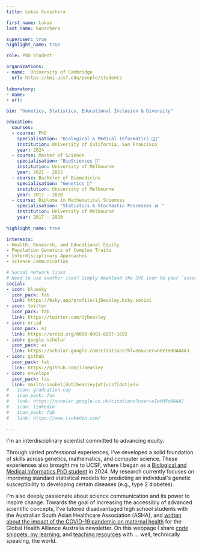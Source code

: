 ```yaml
---
title: Lukas Gunschera

first_name: Lukas
last_name: Gunschera

superuser: true
highlight_name: true 

role: PhD Student

organizations:
- name:  University of Cambridge
  url: https://bmi.ucsf.edu/people/students
  
laboratory: 
- name: 
- url: 

bio: "Genetics, Statistics, Educational Inclusion & Diversity"

education:
  courses:
  - course: PhD 
    specialisation: "Biological & Medical Informatics 👩‍💻"
    institution: University of California, San Francisco
    year: 2024 - 
  - course: Master of Science 
    specialisation: "BioSciences 🔬"
    institution: University of Melbourne
    year: 2021 - 2022
  - course: Bachelor of Biomedicine 
    specialisation: "Genetics 🧬"
    institution: University of Melbourne
    year: 2017 - 2020
  - course: Diploma in Mathematical Sciences
    specialisation: "Statistics & Stochastic Processes 📊 "
    institution: University of Melbourne
    year: 2017 - 2020
    
highlight_name: true 

interests:
- Health, Research, and Educational Equity
- Population Genetics of Complex Traits
- Interdisciplinary Approaches
- Science Communication

# Social network links
# Need to use another icon? Simply download the SVG icon to your `assets/media/icons/` folder.
social:
- icon: bluesky
  icon_pack: fab
  link: https://bsky.app/profile/ijbeasley.bsky.social
- icon: twitter
  icon_pack: fab
  link: https://twitter.com/ijbeasley
- icon: orcid
  icon_pack: ai
  link: https://orcid.org/0000-0001-6857-1692
- icon: google-scholar
  icon_pack: ai
  link: https://scholar.google.com/citations?hl=en&user=GeVIH8UAAAAJ
- icon: github
  icon_pack: fab
  link: https://github.com/IJbeasley
- icon: envelope
  icon_pack: fas
  link: mailto:isobel[dot]beasley[at]ucsf[dot]edu
# - icon: graduation-cap
#   icon_pack: fas
#   link: https://scholar.google.co.uk/citations?user=sIwtMXoAAAAJ
# - icon: linkedin
#   icon_pack: fab
#   link: https://www.linkedin.com/

---
```


I'm an interdisciplinary scientist committed to advancing equity. 

Through varied professional experiences, I've developed a solid foundation of skills across genetics, mathematics, and computer science. These experiences also brought me to UCSF, where I began as a [Biological and Medical Informatics PhD student](https://bmi.ucsf.edu/people/students) in 2024. My research currently focuses on improving standard statistical models for predicting an individual's genetic susceptibility to developing certain diseases (e.g., type 2 diabetes). 

I'm also deeply passionate about science communication and its power to inspire change. Towards the goal of increasing the accessibly of advanced scientific concepts, I've tutored disadvantaged high school students with the Australian South Asian Healthcare Association (ASHA), and [written about the impact of the COVID-19 pandemic on maternal health](/science-communication) for the Global Health Alliance Australia newsletter. On this webpage I share [code snippets, my learning](/resources), and [teaching resources](/vce-biology) with ... well, technically speaking, the world. 

